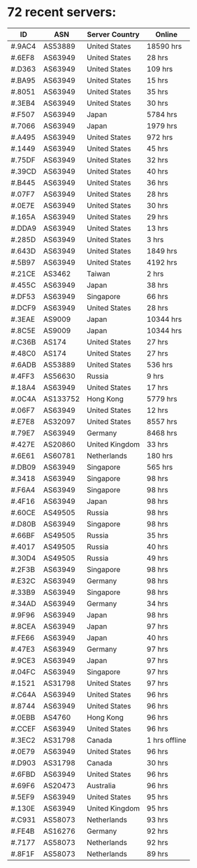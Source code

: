 # 72 recent servers:

| ID | ASN | Server Country | Online |
| ------ | ------ | ------ | ------ |
| #.9AC4 | AS53889 | United States | 18590 hrs |
| #.6EF8 | AS63949 | United States | 28 hrs |
| #.D363 | AS63949 | United States | 109 hrs |
| #.BA95 | AS63949 | United States | 15 hrs |
| #.8051 | AS63949 | United States | 35 hrs |
| #.3EB4 | AS63949 | United States | 30 hrs |
| #.F507 | AS63949 | Japan | 5784 hrs |
| #.7066 | AS63949 | Japan | 1979 hrs |
| #.A495 | AS63949 | United States | 972 hrs |
| #.1449 | AS63949 | United States | 45 hrs |
| #.75DF | AS63949 | United States | 32 hrs |
| #.39CD | AS63949 | United States | 40 hrs |
| #.B445 | AS63949 | United States | 36 hrs |
| #.07F7 | AS63949 | United States | 28 hrs |
| #.0E7E | AS63949 | United States | 30 hrs |
| #.165A | AS63949 | United States | 29 hrs |
| #.DDA9 | AS63949 | United States | 13 hrs |
| #.285D | AS63949 | United States | 3 hrs |
| #.643D | AS63949 | United States | 1849 hrs |
| #.5B97 | AS63949 | United States | 4192 hrs |
| #.21CE | AS3462 | Taiwan | 2 hrs |
| #.455C | AS63949 | Japan | 38 hrs |
| #.DF53 | AS63949 | Singapore | 66 hrs |
| #.DCF9 | AS63949 | United States | 28 hrs |
| #.3EAE | AS9009 | Japan | 10344 hrs |
| #.8C5E | AS9009 | Japan | 10344 hrs |
| #.C36B | AS174 | United States | 27 hrs |
| #.48C0 | AS174 | United States | 27 hrs |
| #.6ADB | AS53889 | United States | 536 hrs |
| #.4FF3 | AS56630 | Russia | 9 hrs |
| #.18A4 | AS63949 | United States | 17 hrs |
| #.0C4A | AS133752 | Hong Kong | 5779 hrs |
| #.06F7 | AS63949 | United States | 12 hrs |
| #.E7E8 | AS32097 | United States | 8557 hrs |
| #.79E7 | AS63949 | Germany | 8468 hrs |
| #.427E | AS20860 | United Kingdom | 33 hrs |
| #.6E61 | AS60781 | Netherlands | 180 hrs |
| #.DB09 | AS63949 | Singapore | 565 hrs |
| #.3418 | AS63949 | Singapore | 98 hrs |
| #.F6A4 | AS63949 | Singapore | 98 hrs |
| #.4F16 | AS63949 | Japan | 98 hrs |
| #.60CE | AS49505 | Russia | 98 hrs |
| #.D80B | AS63949 | Singapore | 98 hrs |
| #.66BF | AS49505 | Russia | 35 hrs |
| #.4017 | AS49505 | Russia | 40 hrs |
| #.30D4 | AS49505 | Russia | 49 hrs |
| #.2F3B | AS63949 | Singapore | 98 hrs |
| #.E32C | AS63949 | Germany | 98 hrs |
| #.33B9 | AS63949 | Singapore | 98 hrs |
| #.34AD | AS63949 | Germany | 34 hrs |
| #.9F96 | AS63949 | Japan | 98 hrs |
| #.8CEA | AS63949 | Japan | 97 hrs |
| #.FE66 | AS63949 | Japan | 40 hrs |
| #.47E3 | AS63949 | Germany | 97 hrs |
| #.9CE3 | AS63949 | Japan | 97 hrs |
| #.04FC | AS63949 | Singapore | 97 hrs |
| #.1521 | AS31798 | United States | 97 hrs |
| #.C64A | AS63949 | United States | 96 hrs |
| #.8744 | AS63949 | United States | 96 hrs |
| #.0EBB | AS4760 | Hong Kong | 96 hrs |
| #.CCEF | AS63949 | United States | 96 hrs |
| #.3EC2 | AS31798 | Canada | 1 hrs offline |
| #.0E79 | AS63949 | United States | 96 hrs |
| #.D903 | AS31798 | Canada | 30 hrs |
| #.6FBD | AS63949 | United States | 96 hrs |
| #.69F6 | AS20473 | Australia | 96 hrs |
| #.5EF9 | AS63949 | United States | 95 hrs |
| #.130E | AS63949 | United Kingdom | 95 hrs |
| #.C931 | AS58073 | Netherlands | 93 hrs |
| #.FE4B | AS16276 | Germany | 92 hrs |
| #.7177 | AS58073 | Netherlands | 92 hrs |
| #.8F1F | AS58073 | Netherlands | 89 hrs |

